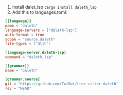 1. Install dalet_lsp `cargo install daleth_lsp`
2. Add this to languages.toml:

```toml
[[language]]
name = "daleth"
language-servers = ["daleth-lsp"]
auto-format = true
scope = "source.daleth"
file-types = ["dlth"]

[language-server.daleth-lsp]
command = "daleth_lsp"

[[grammar]]
name = "daleth"

[grammar.source]
git = "https://github.com/TxtDot/tree-sitter-daleth"
rev = "HEAD"
```
